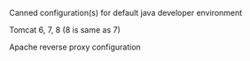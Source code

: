 Canned configuration(s) for default java developer environment

Tomcat 6, 7, 8 (8 is same as 7)

Apache reverse proxy configuration
